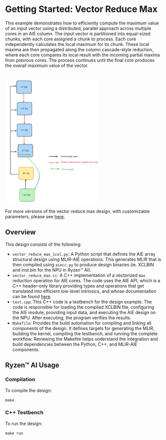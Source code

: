 # Getting Started: Vector Reduce Max

This example demonstrates how to efficiently compute the maximum value of an input vector using a distributed, parallel approach across multiple cores in an AIE column. The input vector is partitioned into equal-sized chunks, with each core assigned a chunk to process. Each core independently calculates the local maximum for its chunk. These local maxima are then propagated along the column cascade-style reduction, where each core compares its local result with the incoming partial maxima from previous cores. The process continues until the final core produces the overall maximum value of the vector.

<br><img src="figures/Dataflow.png" alt="Dataflow" width="300"/>

For more versions of the vector reduce max design, with customizable parameters, please see [here](../../basic/vector_reduce_max/).

## Overview

This design consists of the following:

* `vector_reduce_max_1col.py`: A Python script that defines the AIE array structural design using MLIR-AIE operations. This generates MLIR that is then compiled using `aiecc.py` to produce design binaries (ie. XCLBIN and inst.bin for the NPU in Ryzen™ AI). 
* `vector_reduce_max.cc`: A C++ implementation of a vectorized `max` reduction operation for AIE cores. The code uses the AIE API, which is a C++ header-only library providing types and operations that get translated into efficient low-level intrinsics, and whose documentation can be found [here](https://www.xilinx.com/htmldocs/xilinx2023_2/aiengine_api/aie_api/doc/index.html).
* `test.cpp`: This C++ code is a testbench for the design example. The code is responsible for loading the compiled XCLBIN file, configuring the AIE module, providing input data, and executing the AIE design on the NPU. After executing, the program verifies the results.
* `Makefile`: Provides the build automation for compiling and linking all components of the design. It defines targets for generating the MLIR, building the kernel, compiling the testbench, and running the complete workflow. Reviewing the Makefile helps understand the integration and build dependencies between the Python, C++, and MLIR-AIE components.

## Ryzen™ AI Usage

### Compilation

To compile the design:

```shell
make
```

### C++ Testbench

To run the design:

```shell
make run
```
